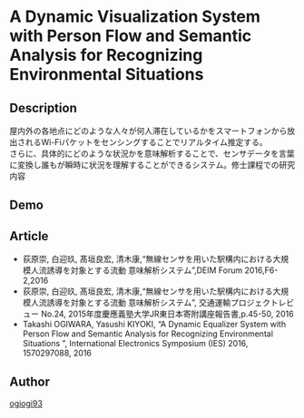 A Dynamic Visualization System with Person Flow and Semantic Analysis for Recognizing Environmental Situations 
====

## Description
屋内外の各地点にどのような人々が何人滞在しているかをスマートフォンから放出されるWi-Fiパケットをセンシングすることでリアルタイム推定する。<br>さらに、具体的にどのような状況かを意味解析することで、センサデータを言葉に変換し誰もが瞬時に状況を理解することができるシステム。修士課程での研究内容

## Demo<br>


## Article<br>
- 荻原崇, 白迎玖, 髙垣良宏, 清木康,“無線センサを用いた駅構内における大規模人流誘導を対象とする流動 意味解析システム”,DEIM Forum 2016,F6-2,2016<br>
- 荻原崇, 白迎玖, 髙垣良宏, 清木康,“無線センサを用いた駅構内における大規模人流誘導を対象とする流動 意味解析システム”, 交通運輸プロジェクトレビュー No.24, 2015年度慶應義塾大学JR東日本寄附講座報告書,p.45-50, 2016<br>
- Takashi OGIWARA, Yasushi KIYOKI, “A Dynamic Equalizer System with Person Flow and Semantic Analysis for Recognizing Environmental Situations ”, International Electronics Symposium (IES) 2016, 1570297088, 2016<br>

## Author

[ogiogi93](https://github.com/ogiogi93)
